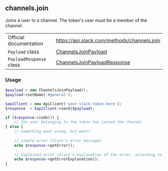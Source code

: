 ## channels.join

Joins a user to a channel. The token's user must be a member of the channel.

| | |
|-------------------------|-------------------------------------------------------------------------------------------------------------------------------------------|
| Official documentation  | https://api.slack.com/methods/channels.join                                                                                               |
| `Payload` class         | [ChannelsJoinPayload](https://github.com/cleentfaar/slack/blob/master/src/CL/Slack/Payload/ChannelsJoinPayload.php)                       |
| `PayloadResponse` class | [ChannelsJoinPayloadResponse](https://github.com/cleentfaar/slack/blob/master/src/CL/Slack/Payload/ChannelsJoinPayloadResponse.php)       |


### Usage

```php
$payload = new ChannelsJoinPayload();
$payload->setName('#general');

$apiClient = new ApiClient('your-slack-token-here');
$response  = $apiClient->send($payload);

if ($response->isOk()) {
    // the user belonging to the token has joined the channel
} else {
    // something went wrong, but what?
    
    // simple error (Slack's error message)
    echo $response->getError();
    
    // explained error (Slack's explanation of the error, according to the documentation)
    echo $response->getErrorExplanation();
}
```
